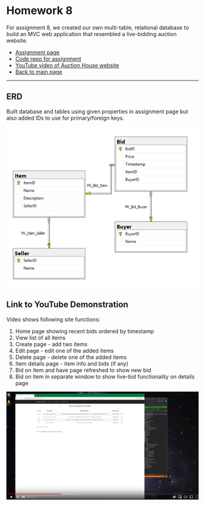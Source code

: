 # Homework 8
For assignment 8, we created our own multi-table, relational database to build an MVC web application that resembled a live-bidding auction website.

* [Assignment page](http://www.wou.edu/~morses/classes/cs46x/assignments/HW8_1819.html)
* [Code repo for assignment](https://github.com/shaynuhcon/ConnerShayna_CS460/tree/master/HW8)
* [YouTube video of Auction House website](https://youtu.be/qhaDcfE8eEY)
* [Back to main page](../README.md)

---

## ERD
Built database and tables using given properties in assignment page but also added IDs to use for primary/foreign keys.

<img src="ERD.PNG" width="700"/>

## Link to YouTube Demonstration
Video shows following site functions:
1. Home page showing recent bids ordered by timestamp
2. View list of all items 
3. Create page - add two items 
4. Edit page - edit one of the added items
5. Delete page - delete one of the added items 
6. Item details page - item info and bids (if any)
7. Bid on item and have page refreshed to show new bid
8. Bid on item in separate window to show live-bid functionality on details page 

[![Video of website being used](demoScreenshot.PNG)](https://youtu.be/qhaDcfE8eEY)
